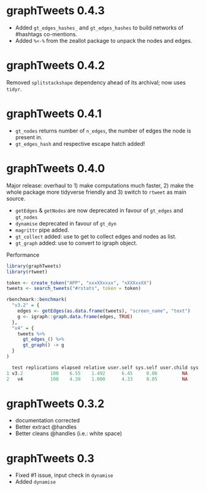 # graphTweets 0.4.3

* Added `gt_edges_hashes_` and `gt_edges_hashes` to build networks of #hashtags co-mentions.
* Added `%<-%` from the zeallot package to unpack the nodes and edges.

# graphTweets 0.4.2

Removed `splitstackshape` dependency ahead of its archival; now uses `tidyr`.

# graphTweets 0.4.1

* `gt_nodes` returns number of `n_edges`, the number of edges the node is present in.
* `gt_edges_hash` and respective escape hatch added! 

# graphTweets 0.4.0

Major release: overhaul to 1) make computations much faster, 2) make the whole package more tidyverse friendly and 3) switch to `rtweet` as main source.

* `getEdges` & `getNodes` are now deprecated in favour of `gt_edges` and `gt_nodes`
* `dynamise` deprecated in favour of `gt_dyn`
* `magrittr` pipe added.
* `gt_collect` added: use to get to collect edges and nodes as list.
* `gt_graph` added: use to convert to igraph object.

Performance

```r
library(graphTweets)
library(rtweet)

token <- create_token("APP", "xxxXXxxxx", "xXXXxxXX")
tweets <- search_tweets("#rstats", token = token)

rbenchmark::benchmark(
  "v3.2" = {
    edges <- getEdges(as.data.frame(tweets), "screen_name", "text")
    g <- igraph::graph.data.frame(edges, TRUE)
  },
  "v4" = {
    tweets %>% 
      gt_edges_() %>%  
      gt_graph() -> g
  }
)

  test replications elapsed relative user.self sys.self user.child sys.child
1 v3.2          100    6.55    1.492      6.45     0.06         NA        NA
2   v4          100    4.39    1.000      4.33     0.05         NA        NA
```

# graphTweets 0.3.2

* documentation corrected
* Better extract @handles
* Better cleans @handles (i.e.: white space)

# graphTweets 0.3

* Fixed #1 issue, input check in `dynamise`
* Added `dynamise`
